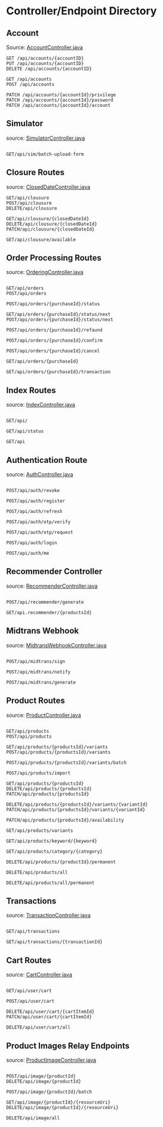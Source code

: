 # Controller/Endpoint Directory

## Account

Source: [AccountController.java](https://github.com/vianneynara/kuenyawz-api/blob/feature/233-document-controller-directory-using-readmemd/src/main/java/dev/kons/kuenyawz/controllers/AccountController.java)

```
GET /api/accounts/{accountID}
PUT /api/accounts/{accountID}
DELETE /api/accounts/{accountID}

GET /api/accounts
POST /api/accounts

PATCH /api/accounts/{accountId}/privilege
PATCH /api/accounts/{accountId}/password
PATCH /api/accounts/{accountId}/account

```

## Simulator

source: [SimulatorController.java](https://github.com/vianneynara/kuenyawz-api/blob/feature/233-document-controller-directory-using-readmemd/src/main/java/dev/kons/kuenyawz/controllers/SimulatorController.java)
```

GET/api/sim/batch-upload-form

```

## Closure Routes

source: [ClosedDateController.java](https://github.com/vianneynara/kuenyawz-api/blob/feature/233-document-controller-directory-using-readmemd/src/main/java/dev/kons/kuenyawz/controllers/ClosedDateController.java)
```
GET/api/clousure
POST/api/clousure
DELETE/api/clousure

GET/api/clousure/{closedDateId}
DELETE/api/clousure/{closedDateId}
PATCH/api/clousure/{closedDateId}

GET/api/clousure/available

```

## Order Processing Routes

source: [OrderingController.java](https://github.com/vianneynara/kuenyawz-api/blob/feature/233-document-controller-directory-using-readmemd/src/main/java/dev/kons/kuenyawz/controllers/OrderingController.java)

```

GET/api/orders
POST/api/orders

POST/api/orders/{purchaseId}/status

GET/api/orders/{purchaseId}/status/next
POST/api/orders/{purchaseId}/status/next

POST/api/orders/{purchaseId}/refaund

POST/api/orders/{purchaseId}/confirm

POST/api/orders/{purchaseId}/cancel

GET/api/orders/{purchaseId}

GET/api/orders/{purchaseId}/transaction

```

## Index Routes

source: [IndexController.java](https://github.com/vianneynara/kuenyawz-api/blob/feature/233-document-controller-directory-using-readmemd/src/main/java/dev/kons/kuenyawz/controllers/IndexController.java)

```

GET/api/

GET/api/status

GET/api

```

## Authentication Route

source: [AuthController.java](https://github.com/vianneynara/kuenyawz-api/blob/feature/233-document-controller-directory-using-readmemd/src/main/java/dev/kons/kuenyawz/controllers/AuthController.java)

```

POST/api/auth/revoke

POST/api/auth/register

POST/api/auth/refresh

POST/api/auth/otp/verify

POST/api/auth/otp/request

POST/api/auth/login

POST/api/auth/me

```

## Recommender Controller

source: [RecommenderController.java](https://github.com/vianneynara/kuenyawz-api/blob/feature/233-document-controller-directory-using-readmemd/src/main/java/dev/kons/kuenyawz/controllers/RecommenderController.java)

```

POST/api/recommender/generate

GET/api.recommender/{productsId}

```

## Midtrans Webhook

source: [MidtransWebhookController.java](https://github.com/vianneynara/kuenyawz-api/blob/feature/233-document-controller-directory-using-readmemd/src/main/java/dev/kons/kuenyawz/controllers/MidtransWebhookController.java)

```

POST/api/midtrans/sign

POST/api/midtrans/notify

POST/api/midtrans/generate

```

## Product Routes

source: [ProductController.java](https://github.com/vianneynara/kuenyawz-api/blob/feature/233-document-controller-directory-using-readmemd/src/main/java/dev/kons/kuenyawz/controllers/ProductController.java)

```

GET/api/products
POST/api/products

GET/api/products/{productsId}/variants
POST/api/products/{productsId}/variants

POST/api/products/{productsId}/variants/batch

POST/api/products/import

GET/api/products/{productsId}
DELETE/api/products/{productsId}
PATCH/api/products/{productsId}

DELETE/api/products/{productsId}/variants/{variantId}
PATCH/api/products/{productsId}/variants/{variantId}

PATCH/api/products/{productsId}/availability

GET/api/products/variants

GET/api/products/keyword/{keyword}

GET/api/products/category/{category}

DELETE/api/products/{productId}/permanent

DELETE/api/products/all

DELETE/api/products/all/permanent

```

## Transactions

source: [TransactionController.java](https://github.com/vianneynara/kuenyawz-api/blob/feature/233-document-controller-directory-using-readmemd/src/main/java/dev/kons/kuenyawz/controllers/TransactionController.java)

```

GET/api/transactions

GET/api/transactions/{transactionId}

```

## Cart Routes

source: [CartController.java](https://github.com/vianneynara/kuenyawz-api/blob/feature/233-document-controller-directory-using-readmemd/src/main/java/dev/kons/kuenyawz/controllers/CartController.java)

```

GET/api/user/cart

POST/api/user/cart

DELETE/api/user/cart/{cartItemId}
PATCH/api/user/cart/{cartItemId}

DELETE/api/user/cart/all

```

## Product Images Relay Endpoints

source: [ProductImageController.java](https://github.com/vianneynara/kuenyawz-api/blob/feature/233-document-controller-directory-using-readmemd/src/main/java/dev/kons/kuenyawz/controllers/ProductImageController.java)

```

POST/api/image/{productId}
DELETE/api/image/{productId}

POST/api/image/{productId}/batch

GET/api/image/{productId}/{resourceUri}
DELETE/api/image/{productId}/{resourceUri}

DELETE/api/image/all

```